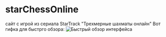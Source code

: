 # starChessOnline
сайт с игрой из сериала StarTrack "Трехмерные шахматы онлайн"
Вот гифка для быстрго обзора:
![Быстрый обзор интерфейса](Интерфейс.gif)
